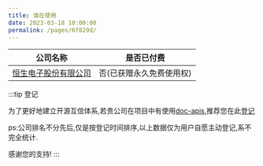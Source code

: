 ```yaml
---
title: 谁在使用
date: 2023-03-18 10:00:00
permalink: /pages/6f829d/
---
```


| 公司名称                                                                           | 是否已付费           |
|-----------------------------------------------------------------------------------|-----------------|
| [恒生电子股份有限公司](https://www.hundsun.com/)                                      | 否(已获赠永久免费使用权)   |
:::tip 登记

为了更好地建立开源互信体系,若贵公司在项目中有使用[doc-apis](https://easy-es.cn/),推荐您在此[登记](https://gitee.com/dromara/easy-es/issues/I71MUT)

ps:公司排名不分先后,仅是按登记时间排序,以上数据仅为用户自愿主动登记,系不完全统计.

感谢您的支持!
:::